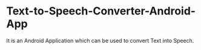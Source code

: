 # Text-to-Speech-Converter-Android-App
It is an Android Application which can be used to convert Text into Speech.
